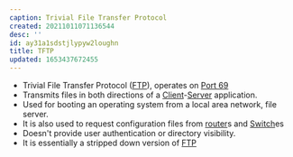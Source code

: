 ```yaml
---
caption: Trivial File Transfer Protocol
created: 20211011071136544
desc: ''
id: ay31a1sdstjlypyw2loughn
title: TFTP
updated: 1653437672455
---
```

   
   
- Trivial File Transfer Protocol ([FTP](../devlog/ftp.md)), operates on [Port 69](/not_created.md)   
- Transmits files in both directions of a [Client](../devlog/client.md)-[Server](../devlog/server.md) application.   
- Used for booting an operating system from a local area network, file server.   
- It is also used to request configuration files from [router](../devlog/router.md)s and [Switch](../devlog/switch.md)es   
- Doesn't provide user authentication or directory visibility.   
- It is essentially a stripped down version of [FTP](../devlog/ftp.md)